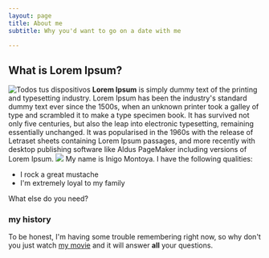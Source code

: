 ```yaml
---
layout: page
title: About me
subtitle: Why you'd want to go on a date with me

---
```

## What is Lorem Ipsum?
![Todos tus dispositivos](https://www.google.com/intl/es_ALL/gmail/about/any-device.jpg)
**Lorem Ipsum**  is simply dummy text of the printing and typesetting industry. Lorem Ipsum has been the industry's standard dummy text ever since the 1500s, when an unknown printer took a galley of type and scrambled it to make a type specimen book. It has survived not only five centuries, but also the leap into electronic typesetting, remaining essentially unchanged. It was popularised in the 1960s with the release of Letraset sheets containing Lorem Ipsum passages, and more recently with desktop publishing software like Aldus PageMaker including versions of Lorem Ipsum.
![](https://upload.wikimedia.org/wikipedia/commons/thumb/6/66/Guido_van_Rossum_OSCON_2006.jpg/220px-Guido_van_Rossum_OSCON_2006.jpg)
My name is Inigo Montoya. I have the following qualities:

- I rock a great mustache
- I'm extremely loyal to my family

What else do you need?

### my history

To be honest, I'm having some trouble remembering right now, so why don't you just watch [my movie](http://en.wikipedia.org/wiki/The_Princess_Bride_%28film%29) and it will answer **all** your questions.
<!--stackedit_data:
eyJoaXN0b3J5IjpbOTY5NTc5MTk3LDg2NDI4ODYyNCwxNzM5Mj
g0NzEwXX0=
-->
